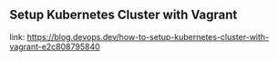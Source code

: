 ## Setup Kubernetes Cluster with Vagrant

link: https://blog.devops.dev/how-to-setup-kubernetes-cluster-with-vagrant-e2c808795840